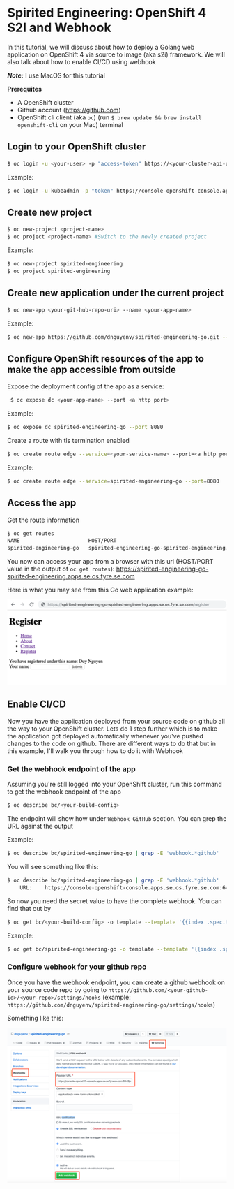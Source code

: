 # Spirited Engineering: OpenShift 4 S2I and Webhook

In this tutorial, we will discuss about how to deploy a Golang web application on OpenShift 4 via source to image (aka s2i) framework. We will also talk about how to enable CI/CD using webhook

***Note:*** I use MacOS for this tutorial

**Prerequites**

- A OpenShift cluster
- Github account (https://github.com)
- OpenShift cli client (aka `oc`) (run `$ brew update && brew install openshift-cli` on your Mac) terminal

## Login to your OpenShift cluster 

```bash
$ oc login -u <your-user> -p "access-token" https://<your-cluster-api-url>
```

Example:

```bash
$ oc login -u kubeadmin -p "token" https://console-openshift-console.apps.se.spirited-engineering.os.fyre.se.com:6443
```

## Create new project

```bash
$ oc new-project <project-name>
$ oc project <project-name> #Switch to the newly created project
```

Example:

```bash
$ oc new-project spirited-engineering
$ oc project spirited-engineering 
```
## Create new application under the current project

```bash
$ oc new-app <your-git-hub-repo-uri> --name <your-app-name>
```
Example:

```bash
$ oc new-app https://github.com/dnguyenv/spirited-engineering-go.git --name spirited-engineering-go
```

## Configure OpenShift resources of the app to make the app accessible from outside

Expose the deployment config of the app as a service:

```bash
 $ oc expose dc <your-app-name> --port <a http port>
```

Example:

```bash
$ oc expose dc spirited-engineering-go --port 8080
```

Create a route with tls termination enabled

```bash
$ oc create route edge --service=<your-service-name> --port=<a http port>
```

Example:

```bash
$ oc create route edge --service=spirited-engineering-go --port=8080
```

## Access the app

Get the route information

```bash
$ oc get routes
NAME                      HOST/PORT                                                                     PATH   SERVICES                  PORT   TERMINATION   WILDCARD
spirited-engineering-go   spirited-engineering-go-spirited-engineering.apps.se.os.fyre.se.com          spirited-engineering-go   8080   edge          None
```

You now can access your app from a browser with this url (HOST/PORT value in the output of `oc get routes`): https://spirited-engineering-go-spirited-engineering.apps.se.os.fyre.se.com

Here is what you may see from this Go web application example:

![App runs](public/images/app.png)

## Enable CI/CD 

Now you have the application deployed from your source code on github all the way to your OpenShift cluster. Lets do 1 step further which is to make the application got deployed automatically whenever you've pushed changes to the code on github. There are different ways to do that but in this example, I'll walk you through how to do it with Webhook

### Get the webhook endpoint of the app

Assuming you're still logged into your OpenShift cluster, run this command to get the webhook endpoint of the app

```bash
$ oc describe bc/<your-build-config>
```

The endpoint will show how under `Webhook GitHub` section. You can grep the URL against the output

Example:

```bash
$ oc describe bc/spirited-engineering-go | grep -E 'webhook.*github'
```

You will see something like this:

```bash
$ oc describe bc/spirited-engineering-go | grep -E 'webhook.*github'
	URL:	https://console-openshift-console.apps.se.os.fyre.se.com:6443/apis/build.openshift.io/v1/namespaces/spirited-engineering/buildconfigs/spirited-engineering-go/webhooks/<secret>/github
```

So now you need the secret value to have the complete webhook. You can find that out by

```bash
$ oc get bc/<your-build-config> -o template --template '{{index .spec.triggers 0}} {{"\n"}}'
```

Example:

```bash
$ oc get bc/spirited-engineering-go -o template --template '{{index .spec.triggers 0}} {{"\n"}}'
```

### Configure webhook for your github repo

Once you have the webhook endpoint, you can create a github webhook on your source code repo by going to `https://github.com/<your-github-id>/<your-repo>/settings/hooks` (example: `https://github.com/dnguyenv/spirited-engineering-go/settings/hooks`)

Something like this:

![Webhook configuration for github](public/images/webhook.png)